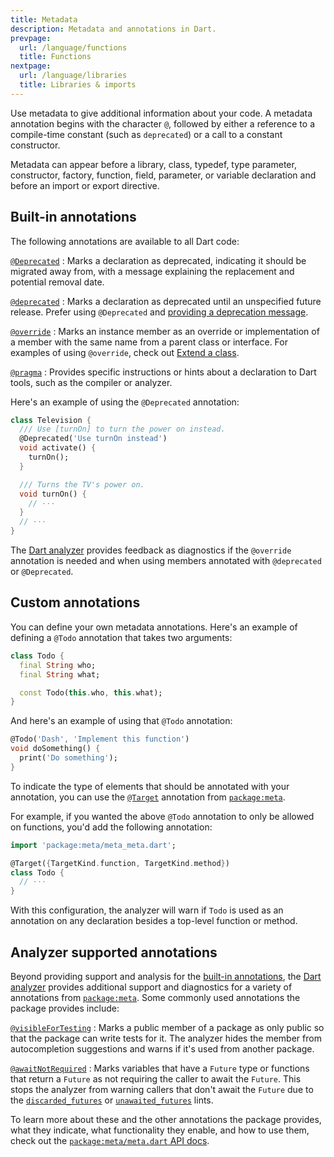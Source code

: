 ```yaml
---
title: Metadata
description: Metadata and annotations in Dart.
prevpage:
  url: /language/functions
  title: Functions
nextpage:
  url: /language/libraries
  title: Libraries & imports
---
```



Use metadata to give additional information about your code. A metadata
annotation begins with the character `@`, followed by either a reference
to a compile-time constant (such as `deprecated`) or a call to a
constant constructor.

Metadata can appear before a library, class, typedef, type parameter,
constructor, factory, function, field, parameter, or variable
declaration and before an import or export directive.

## Built-in annotations

The following annotations are available to all Dart code:

[`@Deprecated`][]
: Marks a declaration as deprecated,
  indicating it should be migrated away from,
  with a message explaining the replacement and potential removal date.

[`@deprecated`][]
: Marks a declaration as deprecated until an unspecified future release.
  Prefer using `@Deprecated` and [providing a deprecation message][].

[`@override`][]
: Marks an instance member as an override or implementation of
  a member with the same name from a parent class or interface.
  For examples of using `@override`, check out [Extend a class][].

[`@pragma`][]
: Provides specific instructions or hints about a declaration to
  Dart tools, such as the compiler or analyzer.

Here's an example of using the `@Deprecated` annotation:

<?code-excerpt "misc/lib/language_tour/metadata/television.dart (deprecated)"?>
```dart highlightLines=3
class Television {
  /// Use [turnOn] to turn the power on instead.
  @Deprecated('Use turnOn instead')
  void activate() {
    turnOn();
  }

  /// Turns the TV's power on.
  void turnOn() {
    // ···
  }
  // ···
}
```

The [Dart analyzer][] provides feedback as diagnostics if
the `@override` annotation is needed and when using
members annotated with `@deprecated` or `@Deprecated`.

[`@Deprecated`]: {{site.dart-api}}/dart-core/Deprecated-class.html
[`@deprecated`]: {{site.dart-api}}/dart-core/deprecated-constant.html
[`@override`]: {{site.dart-api}}/dart-core/override-constant.html
[`@pragma`]: {{site.dart-api}}/dart-core/pragma-class.html
[providing a deprecation message]: /tools/linter-rules/provide_deprecation_message
[Extend a class]: /language/extend
[Dart analyzer]: /tools/analysis

## Custom annotations

You can define your own metadata annotations. Here's an example of
defining a `@Todo` annotation that takes two arguments:

<?code-excerpt "misc/lib/language_tour/metadata/todo.dart (definition)"?>
```dart
class Todo {
  final String who;
  final String what;

  const Todo(this.who, this.what);
}
```

And here's an example of using that `@Todo` annotation:

<?code-excerpt "misc/lib/language_tour/metadata/misc.dart (usage)"?>
```dart highlightLines=1
@Todo('Dash', 'Implement this function')
void doSomething() {
  print('Do something');
}
```

To indicate the type of elements that should be annotated with your annotation,
you can use the [`@Target`][] annotation from [`package:meta`][].

For example, if you wanted the above `@Todo` annotation to
only be allowed on functions, you'd add the following annotation:

<?code-excerpt "misc/lib/language_tour/metadata/todo.dart (target-kinds)"?>
```dart highlightLines=3
import 'package:meta/meta_meta.dart';

@Target({TargetKind.function, TargetKind.method})
class Todo {
  // ···
}
```

With this configuration, the analyzer will warn if `Todo` is used as
an annotation on any declaration besides a top-level function or method.

[`@Target`]: {{site.pub-api}}/meta/latest/meta_meta/Target-class.html
[`package:meta`]: {{site.pub-pkg}}/meta

## Analyzer supported annotations

Beyond providing support and analysis for the [built-in annotations][],
the [Dart analyzer][] provides additional support and diagnostics for
a variety of annotations from [`package:meta`][].
Some commonly used annotations the package provides include:

[`@visibleForTesting`][]
: Marks a public member of a package as only public so
  that the package can write tests for it.
  The analyzer hides the member from autocompletion suggestions
  and warns if it's used from another package.

[`@awaitNotRequired`][]
:  Marks variables that have a `Future` type or functions that return a `Future`
  as not requiring the caller to await the `Future`.
  This stops the analyzer from warning callers that don't await the `Future`
  due to the [`discarded_futures`][] or [`unawaited_futures`][] lints.

To learn more about these and the other annotations the package provides,
what they indicate, what functionality they enable, and how to use them,
check out the [`package:meta/meta.dart` API docs][meta-api].

[built-in annotations]: #built-in-annotations
[Dart analyzer]: /tools/analysis
[`@visibleForTesting`]: {{site.pub-api}}/meta/latest/meta/visibleForTesting-constant.html
[`@awaitNotRequired`]: {{site.pub-api}}/meta/latest/meta/awaitNotRequired-constant.html
[`discarded_futures`]: /tools/linter-rules/discarded_futures
[`unawaited_futures`]: /tools/linter-rules/unawaited_futures
[meta-api]: {{site.pub-api}}/meta/latest/meta/meta-library.html

